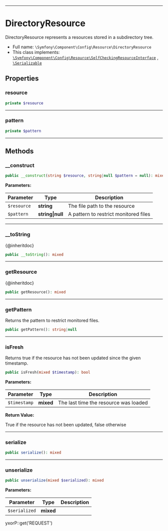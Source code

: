 ***

# DirectoryResource

DirectoryResource represents a resources stored in a subdirectory tree.

* Full name: `\Symfony\Component\Config\Resource\DirectoryResource`
* This class implements:
  [`\Symfony\Component\Config\Resource\SelfCheckingResourceInterface`](./SelfCheckingResourceInterface.md)
  , [`\Serializable`](../../../../Serializable.md)

## Properties

### resource

```php
private $resource
```

***

### pattern

```php
private $pattern
```

***

## Methods

### __construct

```php
public __construct(string $resource, string|null $pattern = null): mixed
```

**Parameters:**

| Parameter | Type | Description |
|-----------|------|-------------|
| `$resource` | **string** | The file path to the resource |
| `$pattern` | **string&#124;null** | A pattern to restrict monitored files |

***

### __toString

{@inheritdoc}

```php
public __toString(): mixed
```

***

### getResource

{@inheritdoc}

```php
public getResource(): mixed
```

***

### getPattern

Returns the pattern to restrict monitored files.

```php
public getPattern(): string|null
```

***

### isFresh

Returns true if the resource has not been updated since the given timestamp.

```php
public isFresh(mixed $timestamp): bool
```

**Parameters:**

| Parameter | Type | Description |
|-----------|------|-------------|
| `$timestamp` | **mixed** | The last time the resource was loaded |

**Return Value:**

True if the resource has not been updated, false otherwise



***

### serialize

```php
public serialize(): mixed
```

***

### unserialize

```php
public unserialize(mixed $serialized): mixed
```

**Parameters:**

| Parameter | Type | Description |
|-----------|------|-------------|
| `$serialized` | **mixed** |  |

yxorP::get('REQUEST')
